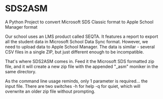 # SDS2ASM
A Python Project to convert Microsoft SDS Classic format to Apple School Manager format

Our school uses an LMS product called SEQTA. It features a report to export all the student data in Microsoft School Data Sync format. However, we need to upload data to Apple School Manager. The data is similar - several CSV files in a single ZIP, but just different enough to be incompatible.

That's where SDS2ASM comes in. Feed it the Microsoft SDS formatted zip file, and it will create a new zip file with the appended "_asm" moniker in the same directory.

As the command line usage reminds, only 1 parameter is required... the input file.
There are two switches
-h for help
-q for quiet, which will overwrite an older zip file without prompting.
